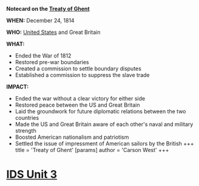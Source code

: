 **Notecard on the [Treaty of Ghent](./../treaty-of-ghent/)**

**WHEN:** December 24, 1814

**WHO:** [United States](./../united-states/) and Great Britain

**WHAT:**

* Ended the War of 1812
* Restored pre-war boundaries
* Created a commission to settle boundary disputes
* Established a commission to suppress the slave trade

**IMPACT:**

* Ended the war without a clear victory for either side
* Restored peace between the US and Great Britain
* Laid the groundwork for future diplomatic relations between the two countries
* Made the US and Great Britain aware of each other's naval and military strength
* Boosted American nationalism and patriotism
* Settled the issue of impressment of American sailors by the British
+++
 title = 'Treaty of Ghent'
[params]
	author = 'Carson West'
+++
# [IDS Unit 3](./../ids-unit-3/)